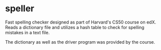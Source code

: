 # speller

Fast spelling checker designed as part of Harvard's CS50 course on edX. Reads a dictionary file and utilizes a hash table to check for spelling mistakes in a text file.

The dictionary as well as the driver program was provided by the course.

